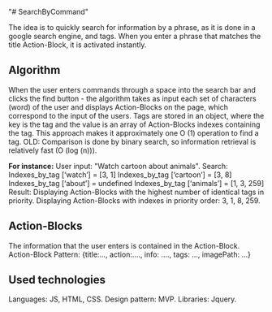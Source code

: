 "# SearchByCommand" 

The idea is to quickly search for information by a phrase, as it is done in a google search engine, and tags. When you enter a phrase that matches the title Action-Block, it is activated instantly.

<h2>Algorithm</h2>
When the user enters commands through a space into the search bar and clicks the find button -
the algorithm takes as input each set of characters (word) of the user and displays Action-Blocks on the page, which correspond to the input of the users. Tags are stored in an object, where the key is the tag and the value is an array of Action-Blocks indexes containing the tag. This approach makes it approximately one O (1) operation to find a tag.
OLD: Comparison is done by binary search, so information retrieval is relatively fast (O (log (n))).

<b>For instance:</b>
User input:
  "Watch cartoon about animals".
Search:
  Indexes_by_tag [‘watch’] = [3, 1]
  Indexes_by_tag [‘cartoon’] = [3, 8]
  Indexes_by_tag [‘about’] = undefined
  Indexes_by_tag [‘animals’] = [1, 3, 259]
Result:
  Displaying Action-Blocks with the highest number of identical tags in priority. Displaying Action-Blocks with indexes in priority order: 3, 1, 8, 259.

<h2><b>Action-Blocks</b></h2>
The information that the user enters is contained in the Action-Block.
Action-Block Pattern:
{title:…, action:…., info: ...., tags: ..., imagePath: ...}


<h2>Used technologies</h2>
Languages: JS, HTML, CSS.
Design pattern: MVP.
Libraries: Jquery.
